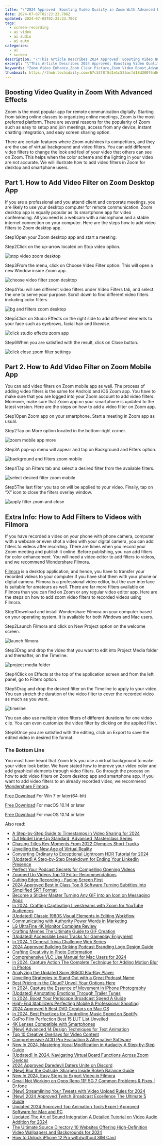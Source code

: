 ```yaml
---
title: "\"2024 Approved  Boosting Video Quality in Zoom With Advanced Effects\""
date: 2024-07-07T02:23:23.706Z
updated: 2024-07-08T02:23:23.706Z
tags: 
  - screen-recording
  - ai video
  - ai audio
  - ai auto
categories: 
  - ai
  - screen
description: "\"This Article Describes 2024 Approved: Boosting Video Quality in Zoom With Advanced Effects\""
excerpt: "\"This Article Describes 2024 Approved: Boosting Video Quality in Zoom With Advanced Effects\""
keywords: "Zoom Video Enhance,Zoom Clear Picture,Zoom Video Boost,Advanced Zoom Graphics,Zoom HD Quality,Zoom Effects Upgrade,Zoom Improved Video"
thumbnail: https://thmb.techidaily.com/67c52f8f8d1e1c526acfd18d30076a8ec8c694652a5ccde76155c26629dae8fb.png
---
```


## Boosting Video Quality in Zoom With Advanced Effects

Zoom is the most popular app for remote communication digitally. Starting from taking online classes to organizing online meetings, Zoom is the most preferred platform. There are several reasons for the popularity of Zoom such as easy to setup and join meetings, access from any device, instant chatting integration, and easy screen sharing option.

There are certain features where Zoom outshines its competitors, and they are the use of virtual background and video filters. You can add different video filters to change the look and feel of your video that others can see on Zoom. This helps when the color scheme and the lighting in your video are not accurate. We will illustrate how to add video filters in Zoom for desktop and smartphone users.

## Part 1\. How to Add Video Filter on Zoom Desktop App

If you are a professional and you attend client and corporate meetings, you are likely to use your desktop computer for remote communication. Zoom desktop app is equally popular as its smartphone app for video conferencing. All you need is a webcam with a microphone and a stable internet connection on your computer. Here are the steps how to add video filters to Zoom desktop app.

Step1Open your Zoom desktop app and start a meeting.

Step2Click on the up-arrow located on Stop video option.

![stop video zoom desktop](https://images.wondershare.com/filmora/article-images/2022/08/stop-video-zoom-desktop.jpg)

Step3From the menu, click on Choose Video Filter option. This will open a new Window inside Zoom app.

![choose video filter zoom desktop](https://images.wondershare.com/filmora/article-images/2022/08/choose-video-filter-zoom-desktop.jpg)

Step4You will see different video filters under Video Filters tab, and select the one to serve your purpose. Scroll down to find different video filters including color filters.

![bg and filters zoom desktop](https://images.wondershare.com/filmora/article-images/2022/08/bg-and-filters-zoom-desktop.jpg)

Step5Click on Studio Effects on the right side to add different elements to your face such as eyebrows, facial hair and likewise.

![click studio effects zoom app](https://images.wondershare.com/filmora/article-images/2022/08/click-studio-effects-zoom-app.jpg)

Step6When you are satisfied with the result, click on Close button.

![click close zoom filter settings](https://images.wondershare.com/filmora/article-images/2022/08/click-close-zoom-filter-settings.jpg)

## Part 2\. How to Add Video Filter on Zoom Mobile App

You can add video filters on Zoom mobile app as well. The process of adding video filters is the same for Android and iOS Zoom app. You have to make sure that you are logged into your Zoom account to add video filters. Moreover, make sure that Zoom app on your smartphone is updated to the latest version. Here are the steps on how to add a video filter on Zoom app.

Step1Open Zoom app on your smartphone. Start a meeting in Zoom app as usual.

Step2Tap on More option located in the bottom-right corner.

![zoom mobile app more](https://images.wondershare.com/filmora/article-images/2022/08/zoom-mobile-app-more.jpg)

Step3A pop-up menu will appear and tap on Background and Filters option.

![background and filters zoom mobile](https://images.wondershare.com/filmora/article-images/2022/08/background-and-filters-zoom-mobile.jpg)

Step4Tap on Filters tab and select a desired filter from the available filters.

![select desired filter zoom mobile](https://images.wondershare.com/filmora/article-images/2022/08/select-desired-filter-zoom-mobile.jpg)

Step5The last filter you tap on will be applied to your video. Finally, tap on “X” icon to close the filters overlay window.

![apply filter zoom and close](https://images.wondershare.com/filmora/article-images/2022/08/apply-filter-zoom-and-close.jpg)

## Extra Info: How to Add Filters to Videos with Filmora

If you have recorded a video on your phone with phone camera, computer with a webcam or even shot a video with your digital camera, you can add filters to videos after recording. There are times when you record your Zoom meeting and publish it online. Before publishing, you can add filters for color enhancement. You will need a video editor to add filters to videos, and we recommend Wondershare Filmora.

[Filmora](https://tools.techidaily.com/wondershare/filmora/download/) is a desktop application, and hence, you have to transfer your recorded videos to your computer if you have shot them with your phone or digital camera. Filmora is a professional video editor, but the user interface is suitable for amateurs as well. There are far more filters available on Filmora than you can find on Zoom or any regular video editor app. Here are the steps on how to add zoom video filters to recorded videos using Filmora.

Step1Download and install Wondershare Filmora on your computer based on your operating system. It is available for both Windows and Mac users.

Step2Launch Filmora and click on New Project option on the welcome screen.

![launch filmora](https://images.wondershare.com/filmora/guide/get-started-with-filmora-01.png)

Step3Drag and drop the video that you want to edit into Project Media folder and thereafter, on the Timeline.

![project media folder](https://images.wondershare.com/filmora/guide/filters-1.png)

Step4Click on Effects at the top of the application screen and from the left panel, go to Filters option.

[](https://images.wondershare.com/filmora/guide/filters-1.png)

Step5Drag and drop the desired filter on the Timeline to apply to your video. You can stretch the duration of the video filter to cover the recorded video as much as you want.

![timeline](https://images.wondershare.com/filmora/guide/filters-4.png)

You can also use multiple video filters of different durations for one video clip. You can even customize the video filter by clicking on the applied filter.

Step6Once you are satisfied with the editing, click on Export to save the edited video in desired file format.

### The Bottom Line

You must have heard that Zoom lets you use a virtual background to make your video look better. We have stated how to improve your video color and add graphical elements through video filters. Go through the process on how to add video filters on Zoom desktop app and smartphone app. If you want to add video filters to an already recorded video, we recommend [Wondershare Filmora](https://tools.techidaily.com/wondershare/filmora/download/).

[Free Download](https://tools.techidaily.com/wondershare/filmora/download/) For Win 7 or later(64-bit)

[Free Download](https://tools.techidaily.com/wondershare/filmora/download/) For macOS 10.14 or later

[Free Download](https://tools.techidaily.com/wondershare/filmora/download/) For macOS 10.14 or later

<ins class="adsbygoogle"
     style="display:block"
     data-ad-format="autorelaxed"
     data-ad-client="ca-pub-7571918770474297"
     data-ad-slot="1223367746"></ins>

<ins class="adsbygoogle"
     style="display:block"
     data-ad-format="autorelaxed"
     data-ad-client="ca-pub-7571918770474297"
     data-ad-slot="1223367746"></ins>



<ins class="adsbygoogle"
     style="display:block"
     data-ad-client="ca-pub-7571918770474297"
     data-ad-slot="8358498916"
     data-ad-format="auto"
     data-full-width-responsive="true"></ins>


<span class="atpl-alsoreadstyle">Also read:</span>
<div><ul>
<li><a href="https://extra-information.techidaily.com/a-step-by-step-guide-to-timestamps-in-video-sharing-for-2024/"><u>A Step-by-Step Guide to Timestamps in Video Sharing for 2024</u></a></li>
<li><a href="https://extra-information.techidaily.com/dji-model-line-up-standard-advanced-masterclass-series/"><u>DJI Model Line-Up  Standard, Advanced, Masterclass Series</u></a></li>
<li><a href="https://extra-information.techidaily.com/chasing-titles-key-moments-from-2022-olympics-short-tracks/"><u>Chasing Titles  Key Moments From 2022 Olympics Short Tracks</u></a></li>
<li><a href="https://extra-information.techidaily.com/unveiling-the-new-age-of-virtual-reality/"><u>Unveiling the New Age of Virtual Reality</u></a></li>
<li><a href="https://extra-information.techidaily.com/converting-ordinary-to-exceptional-lightroom-hdr-tutorial-for-2024/"><u>Converting Ordinary to Exceptional  Lightroom HDR Tutorial for 2024</u></a></li>
<li><a href="https://extra-information.techidaily.com/updated-a-step-by-step-breakdown-for-ending-your-linkedin-presence/"><u>[Updated] A Step-by-Step Breakdown for Ending Your LinkedIn Presence</u></a></li>
<li><a href="https://extra-information.techidaily.com/perfect-your-podcast-secrets-for-compelling-opening-videos/"><u>Perfect Your Podcast  Secrets for Compelling Opening Videos</u></a></li>
<li><a href="https://extra-information.techidaily.com/zoomed-up-videos-top-10-editor-recommendations/"><u>Zoomed Up Videos  Top 10 Editor Recommendations</u></a></li>
<li><a href="https://extra-information.techidaily.com/cutting-edge-recording-facing-screen-first/"><u>Cutting Edge Recording - Facing Screen First</u></a></li>
<li><a href="https://extra-information.techidaily.com/2024-approved-best-in-class-top-8-software-turning-subtitles-into-simplified-srt-format/"><u>2024 Approved  Best in Class  Top 8 Software Turning Subtitles Into Simplified SRT Format</u></a></li>
<li><a href="https://extra-information.techidaily.com/become-a-sticker-master-turning-any-gif-into-an-icon-on-messaging-apps/"><u>Become a Sticker Master  Turning Any GIF Into an Icon on Messaging Apps</u></a></li>
<li><a href="https://extra-information.techidaily.com/in-2024-crafting-captivating-livestreams-with-zoom-for-youtube-audiences/"><u>In 2024, Crafting Captivating Livestreams with Zoom for YouTube Audiences</u></a></li>
<li><a href="https://extra-information.techidaily.com/updated-classic-1980s-visual-elements-in-editing-workflow/"><u>[Updated] Classic 1980S Visual Elements in Editing Workflow</u></a></li>
<li><a href="https://extra-information.techidaily.com/communicating-with-authority-power-words-in-marketing/"><u>Communicating with Authority  Power Words in Marketing</u></a></li>
<li><a href="https://extra-information.techidaily.com/lg-ultrafine-4k-monitor-complete-review/"><u>LG UltraFine 4K Monitor Complete Review</u></a></li>
<li><a href="https://extra-information.techidaily.com/crafting-memes-the-ultimate-guide-to-gif-creation/"><u>Crafting Memes  The Ultimate Guide to GIF Creation</u></a></li>
<li><a href="https://extra-information.techidaily.com/updated-accessible-legal-tracks-for-gameplay-enjoyment/"><u>[Updated] Accessible Legal Tracks for Gameplay Enjoyment</u></a></li>
<li><a href="https://extra-information.techidaily.com/in-2024-1-general-trivia-challenge-web-series/"><u>In 2024, 1 General Trivia Challenge Web Series</u></a></li>
<li><a href="https://extra-information.techidaily.com/2024-approved-building-striking-podcast-branding-logo-design-guide/"><u>2024 Approved  Building Striking Podcast Branding  Logo Design Guide</u></a></li>
<li><a href="https://extra-information.techidaily.com/crafting-creativity-in-photo-deformation/"><u>Crafting Creativity in Photo Deformation</u></a></li>
<li><a href="https://extra-information.techidaily.com/comprehensive-vlc-use-manual-for-mac-users-for-2024/"><u>Comprehensive VLC Use Manual for Mac Users for 2024</u></a></li>
<li><a href="https://extra-information.techidaily.com/in-2024-capture-action-the-complete-technique-for-adding-motion-blur-in-photos/"><u>In 2024, Capture Action  The Complete Technique for Adding Motion Blur in Photos</u></a></li>
<li><a href="https://extra-information.techidaily.com/analyzing-the-updated-sony-s6500-blu-ray-player/"><u>Analyzing the Updated Sony S6500 Blu-Ray Player</u></a></li>
<li><a href="https://extra-information.techidaily.com/unveiling-strategies-to-stand-out-with-a-great-podcast-name/"><u>Unveiling Strategies to Stand Out with a Great Podcast Name</u></a></li>
<li><a href="https://extra-information.techidaily.com/best-pricing-in-the-cloud-unveil-your-options-here/"><u>Best Pricing in the Cloud? Unveil Your Options Here</u></a></li>
<li><a href="https://extra-information.techidaily.com/in-2024-capture-the-essence-of-movement-in-iphone-photography/"><u>In 2024, Capture the Essence of Movement in iPhone Photography</u></a></li>
<li><a href="https://extra-information.techidaily.com/updated-annotating-emotions-through-trailer-tunes/"><u>[Updated] Annotating Emotions Through Trailer Tunes</u></a></li>
<li><a href="https://extra-information.techidaily.com/in-2024-boost-your-periscope-broadcast-speed-a-guide/"><u>In 2024, Boost Your Periscope Broadcast Speed  A Guide</u></a></li>
<li><a href="https://extra-information.techidaily.com/high-end-stabilizers-perfecting-mobile-and-professional-shooting/"><u>High-End Stabilizers  Perfecting Mobile & Professional Shooting</u></a></li>
<li><a href="https://extra-information.techidaily.com/2024-approved-5-best-dvd-creators-on-mac-os/"><u>2024 Approved  5 Best DVD Creators on Mac OS</u></a></li>
<li><a href="https://extra-information.techidaily.com/in-2024-best-practices-for-controlling-music-speed-on-spotify/"><u>In 2024, Best Practices for Controlling Music Speed on Spotify</u></a></li>
<li><a href="https://extra-information.techidaily.com/gopro-film-perfection-best-15-lut-list-unveiled/"><u>GoPro Film Perfection  Best 15 LUT List Unveiled</u></a></li>
<li><a href="https://extra-information.techidaily.com/4k-lenses-compatible-with-smartphones/"><u>4K Lenses Compatible with Smartphones</u></a></li>
<li><a href="https://extra-information.techidaily.com/new-advanced-14-design-techniques-for-text-animation/"><u>[New] Advanced 14 Design Techniques for Text Animation</u></a></li>
<li><a href="https://extra-information.techidaily.com/top-10-creative-overlays-for-video-content/"><u>Top 10 Creative Overlays for Video Content</u></a></li>
<li><a href="https://extra-information.techidaily.com/comprehensive-acid-pro-evaluation-and-alternative-software/"><u>Comprehensive ACID Pro Evaluation & Alternative Software</u></a></li>
<li><a href="https://sound-tweaking.techidaily.com/new-in-2024-mastering-vocal-modification-in-audacity-a-step-by-step-guide/"><u>New In 2024, Mastering Vocal Modification in Audacity A Step-by-Step Guide</u></a></li>
<li><a href="https://screen-video-capture.techidaily.com/updated-in-2024-navigating-virtual-board-functions-across-zoom-devices/"><u>[Updated] In 2024, Navigating Virtual Board Functions Across Zoom Devices</u></a></li>
<li><a href="https://discord-videos.techidaily.com/2024-approved-daredevil-daters-unite-on-discord/"><u>2024 Approved  Daredevil Daters Unite on Discord</u></a></li>
<li><a href="https://instagram-video-files.techidaily.com/new-blur-the-outside-sharpen-inside-bokeh-balance-guide/"><u>[New] Blur the Outside, Sharpen Inside  Bokeh Balance Guide</u></a></li>
<li><a href="https://ai-editing-video.techidaily.com/new-in-2024-easy-steps-to-export-video-in-filmora/"><u>New In 2024, Easy Steps to Export Video in Filmora</u></a></li>
<li><a href="https://howto.techidaily.com/gmail-not-working-on-oppo-reno-11f-5g-7-common-problems-and-fixes-drfone-by-drfone-fix-android-problems-fix-android-problems/"><u>Gmail Not Working on Oppo Reno 11F 5G 7 Common Problems & Fixes | Dr.fone</u></a></li>
<li><a href="https://twitter-videos.techidaily.com/new-streamlining-your-tweets-with-video-upload-rules-for-2024/"><u>[New] Streamlining Your Tweets with Video Upload Rules for 2024</u></a></li>
<li><a href="https://digital-screen-recording.techidaily.com/new-2024-approved-twitch-broadcast-excellence-the-ultimate-5-guide/"><u>[New] 2024 Approved  Twitch Broadcast Excellence  The Ultimate 5 Guide</u></a></li>
<li><a href="https://ai-driven-video-production.techidaily.com/updated-2024-approved-top-animation-tools-expert-approved-software-for-mac-and-pc/"><u>Updated 2024 Approved Top Animation Tools Expert-Approved Software for Mac and PC</u></a></li>
<li><a href="https://audio-shaping.techidaily.com/updated-the-art-of-sound-integration-a-detailed-tutorial-on-video-audio-addition-for-2024/"><u>Updated The Art of Sound Integration A Detailed Tutorial on Video Audio Addition for 2024</u></a></li>
<li><a href="https://voice-adjusting.techidaily.com/the-ultimate-source-directory-10-websites-offering-high-definition-video-wallpapers-and-backgrounds-for-2024/"><u>The Ultimate Source Directory 10 Websites Offering High-Definition Video Wallpapers and Backgrounds for 2024</u></a></li>
<li><a href="https://sim-unlock.techidaily.com/how-to-unlock-iphone-12-pro-withwithout-sim-card-by-drfone-ios/"><u>How to Unlock iPhone 12 Pro with/without SIM Card</u></a></li>
</ul></div>

